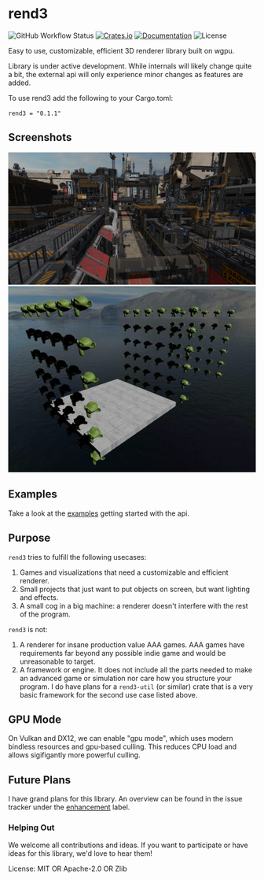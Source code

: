 # rend3

![GitHub Workflow Status](https://img.shields.io/github/workflow/status/BVE-Reborn/rend3/CI)
[![Crates.io](https://img.shields.io/crates/v/rend3)](https://crates.io/crates/rend3)
[![Documentation](https://docs.rs/rend3/badge.svg)](https://docs.rs/rend3)
![License](https://img.shields.io/crates/l/rend3)

Easy to use, customizable, efficient 3D renderer library built on wgpu.

Library is under active development. While internals will likely change quite a bit,
the external api will only experience minor changes as features are added.

To use rend3 add the following to your Cargo.toml:

```
rend3 = "0.1.1"
```

## Screenshots

![scifi-base](https://raw.githubusercontent.com/BVE-Reborn/rend3/trunk/examples/scene-viewer/scifi-base.jpg)
![example](https://raw.githubusercontent.com/BVE-Reborn/rend3/trunk/examples/scene-viewer/screenshot.jpg)

## Examples

Take a look at the [examples] getting started with the api.

[examples]: https://github.com/BVE-Reborn/rend3/tree/trunk/examples

## Purpose

`rend3` tries to fulfill the following usecases:
 1. Games and visualizations that need a customizable and efficient renderer.
 2. Small projects that just want to put objects on screen, but want lighting and effects.
 3. A small cog in a big machine: a renderer doesn't interfere with the rest of the program.

`rend3` is not:
 1. A renderer for insane production value AAA games. AAA games have requirements far beyond any possible indie game and would be unreasonable to target.
 2. A framework or engine. It does not include all the parts needed to make an advanced game or simulation nor care how you structure
    your program. I do have plans for a `rend3-util` (or similar) crate that is a very basic framework for the second use case listed above.

## GPU Mode

On Vulkan and DX12, we can enable "gpu mode", which uses modern bindless resources and gpu-based culling. This reduces CPU load and allows sigifigantly more powerful culling.

## Future Plans

I have grand plans for this library. An overview can be found in the issue tracker
under the [enhancement] label.

[enhancement]: https://github.com/BVE-Reborn/rend3/labels/enhancement

### Helping Out

We welcome all contributions and ideas. If you want to participate or have ideas for this library, we'd love to hear them!

License: MIT OR Apache-2.0 OR Zlib

